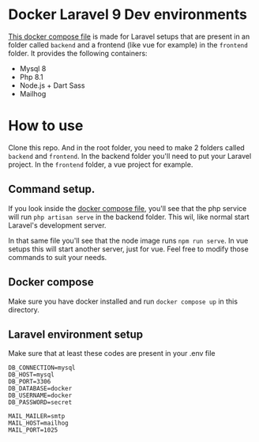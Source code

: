 # Docker Laravel 9 Dev environments
[This docker compose file](docker-compose.yml) is made for Laravel setups that are present in an folder called ```backend```
and a frontend (like vue for example) in the ```frontend``` folder.
It provides the following containers:
- Mysql 8
- Php 8.1
- Node.js + Dart Sass
- Mailhog

# How to use
Clone this repo. And in the root folder, you need to make 2 folders called ```backend``` and ```frontend```.
In the backend folder you'll need to put your Laravel project. In the ```frontend``` folder, a vue project for example.

## Command setup.
If you look inside the [docker compose file](docker-compose.yml), you'll see that the php service will run ```php artisan serve``` in the backend folder.
This wil, like normal start Laravel's development server.

In that same file you'll see that the node image runs ```npm run serve```. In vue setups this will
start another server, just for vue. Feel free to modify those commands to suit your needs.

## Docker compose
Make sure you have docker installed and run ```docker compose up``` in this directory.

## Laravel environment setup
Make sure that at least these codes are present in your .env file 

```
DB_CONNECTION=mysql
DB_HOST=mysql
DB_PORT=3306
DB_DATABASE=docker
DB_USERNAME=docker
DB_PASSWORD=secret
```

```
MAIL_MAILER=smtp
MAIL_HOST=mailhog
MAIL_PORT=1025
```

